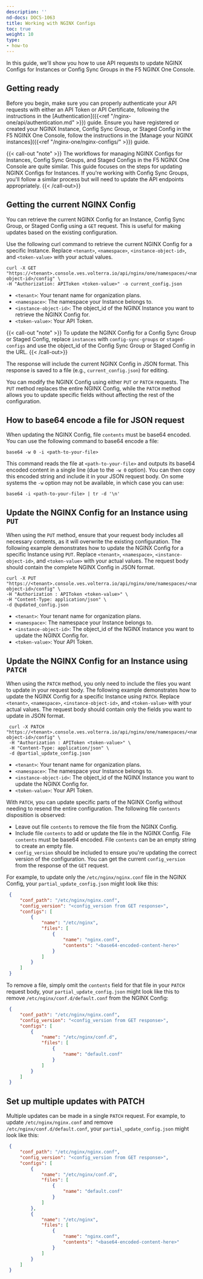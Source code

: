 ```yaml
---
description: ''
nd-docs: DOCS-1063
title: Working with NGINX Configs
toc: true
weight: 10
type:
- how-to
---
```


In this guide, we'll show you how to use API requests to update NGINX Configs for Instances or Config Sync Groups in the F5 NGINX One Console.

## Getting ready

Before you begin, make sure you can properly authenticate your API requests with either an API Token or API Certificate, following the instructions in the [Authentication]({{<ref "/nginx-one/api/authentication.md" >}}) guide. Ensure you have registered or created your NGINX Instance, Config Sync Group, or Staged Config in the F5 NGINX One Console, follow the instructions in the [Manage your NGINX instances]({{<ref "/nginx-one/nginx-configs/" >}}) guide.

{{< call-out "note" >}}
The workflows for managing NGINX Configs for Instances, Config Sync Groups, and Staged Configs in the F5 NGINX One Console are quite similar. This guide focuses on the steps for updating NGINX Configs for Instances. If you're working with Config Sync Groups, you'll follow a similar process but will need to update the API endpoints appropriately.
{{< /call-out>}}

## Getting the current NGINX Config

You can retrieve the current NGINX Config for an Instance, Config Sync Group, or Staged Config using a `GET` request. This is useful for making updates based on the existing configuration.

Use the following curl command to retrieve the current NGINX Config for a specific Instance. Replace `<tenant>`, `<namespace>`, `<instance-object-id>`, and `<token-value>` with your actual values.
   ```shell
   curl -X GET "https://<tenant>.console.ves.volterra.io/api/nginx/one/namespaces/<namespace>/instances/<instance-object-id>/config" \
   -H "Authorization: APIToken <token-value>" -o current_config.json
   ```
   - `<tenant>`: Your tenant name for organization plans.
   - `<namespace>`: The namespace your Instance belongs to.
   - `<instance-object-id>`: The object_id of the NGINX Instance you want to retrieve the NGINX Config for.
   - `<token-value>`: Your API Token.

{{< call-out "note" >}}
To update the NGINX Config for a Config Sync Group or Staged Config, replace `instances` with `config-sync-groups` or `staged-configs` and use the object_id of the Config Sync Group or Staged Config in the URL.
{{< /call-out>}}

 The response will include the current NGINX Config in JSON format. This response is saved to a file (e.g., `current_config.json`) for editing.

You can modify the NGINX Config using either `PUT` or `PATCH` requests. The `PUT` method replaces the entire NGINX Config, while the `PATCH` method allows you to update specific fields without affecting the rest of the configuration.

## How to base64 encode a file for JSON request

When updating the NGINX Config, file `contents` must be base64 encoded. You can use the following command to base64 encode a file:

```shell
base64 -w 0 -i <path-to-your-file>
```
This command reads the file at `<path-to-your-file>` and outputs its base64 encoded content in a single line (due to the `-w 0` option). You can then copy this encoded string and include it in your JSON request body. On some systems the `-w` option may not be available, in which case you can use:
```shell
base64 -i <path-to-your-file> | tr -d '\n'
``` 

## Update the NGINX Config for an Instance using `PUT`

When using the `PUT` method, ensure that your request body includes all necessary contents, as it will overwrite the existing configuration.
The following example demonstrates how to update the NGINX Config for a specific Instance using `PUT`. Replace `<tenant>`, `<namespace>`, `<instance-object-id>`, and `<token-value>` with your actual values. The request body should contain the complete NGINX Config in JSON format.
   ```shell
   curl -X PUT "https://<tenant>.console.ves.volterra.io/api/nginx/one/namespaces/<namespace>/instances/<instance-object-id>/config" \
   -H "Authorization : APIToken <token-value>" \
   -H "Content-Type: application/json" \
   -d @updated_config.json
   ```
   - `<tenant>`: Your tenant name for organization plans.
   - `<namespace>`: The namespace your Instance belongs to.
   - `<instance-object-id>`: The object_id of the NGINX Instance you want to update the NGINX Config for.
   - `<token-value>`: Your API Token.

## Update the NGINX Config for an Instance using `PATCH`

When using the `PATCH` method, you only need to include the files you want to update in your request body.
The following example demonstrates how to update the NGINX Config for a specific Instance using `PATCH`. Replace `<tenant>`, `<namespace>`, `<instance-object-id>`, and `<token-value>` with your actual values. The request body should contain only the fields you want to update in JSON format.
   ```shell
    curl -X PATCH "https://<tenant>.console.ves.volterra.io/api/nginx/one/namespaces/<namespace>/instances/<instance-object-id>/config" \
    -H "Authorization : APIToken <token-value>" \
    -H "Content-Type: application/json" \
    -d @partial_update_config.json
   ```
   - `<tenant>`: Your tenant name for organization plans.
   - `<namespace>`: The namespace your Instance belongs to.
   - `<instance-object-id>`: The object_id of the NGINX Instance you want to update the NGINX Config for.
   - `<token-value>`: Your API Token.

With `PATCH`, you can update specific parts of the NGINX Config without needing to resend the entire configuration. The following file `contents` disposition is observed:
   - Leave out file `contents` to remove the file from the NGINX Config.
   - Include file `contents` to add or update the file in the NGINX Config. File `contents` must be base64 encoded. File `contents` can be an empty string to create an empty file.
   - `config_version` should be included to ensure you're updating the correct version of the configuration. You can get the current `config_version` from the response of the `GET` request.

For example, to update only the `/etc/nginx/nginx.conf` file in the NGINX Config, your `partial_update_config.json` might look like this:
   ```json
    {
        "conf_path": "/etc/nginx/nginx.conf",
        "config_version": "<config_version from GET response>",
        "configs": [
            {
                "name": "/etc/nginx",
                "files": [
                    {
                        "name": "nginx.conf",
                        "contents": "<base64-encoded-content-here>"
                    }
                ]
            }
        ]
    }
   ```
To remove a file, simply omit the `contents` field for that file in your `PATCH` request body, your `partial_update_config.json` might look like this to remove `/etc/nginx/conf.d/default.conf` from the NGINX Config:
   ```json
    {
        "conf_path": "/etc/nginx/nginx.conf",
        "config_version": "<config_version from GET response>",
        "configs": [
            {
                "name": "/etc/nginx/conf.d",
                "files": [
                    {
                        "name": "default.conf"
                    }
                ]
            }
        ]
    }
   ```
## Set up multiple updates with PATCH

Multiple updates can be made in a single `PATCH` request. For example, to update `/etc/nginx/nginx.conf` and remove `/etc/nginx/conf.d/default.conf`, your `partial_update_config.json` might look like this:
   ```json
    {
        "conf_path": "/etc/nginx/nginx.conf",
        "config_version": "<config_version from GET response>",
        "configs": [
            {
                "name": "/etc/nginx/conf.d",
                "files": [
                    {
                        "name": "default.conf"
                    }
                ]
            },
            {
                "name": "/etc/nginx",
                "files": [
                    {
                        "name": "nginx.conf",
                        "contents": "<base64-encoded-content-here>"
                    }
                ]
            }
        ]
    }
   ```